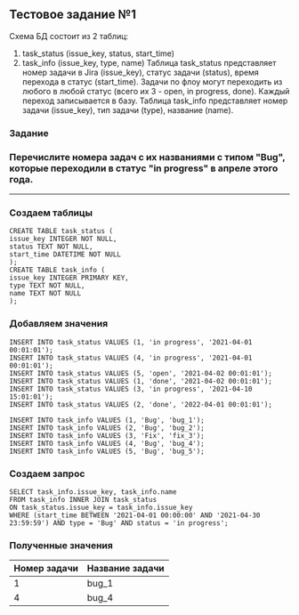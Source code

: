 ﻿## Тестовое задание №1
Схема БД состоит из 2 таблиц:

1. task_status (issue_key, status, start_time)
2. task_info (issue_key, type, name)
Таблица task_status представляет номер задачи в Jira (issue_key), статус задачи (status), время перехода в статус (start_time). Задачи по флоу могут переходить из любого в любой статус (всего их 3 - open, in progress, done). Каждый переход записывается в базу. Таблица task_info представляет номер задачи (issue_key), тип задачи (type), название (name).

### Задание
### Перечислите номера задач с их названиями с типом "Bug", которые переходили в статус "in progress" в апреле этого года.
----

### Создаем таблицы
````
CREATE TABLE task_status (
issue_key INTEGER NOT NULL,
status TEXT NOT NULL,
start_time DATETIME NOT NULL
);
CREATE TABLE task_info (
issue_key INTEGER PRIMARY KEY,
type TEXT NOT NULL,
name TEXT NOT NULL
);
````
### Добавляем значения
````
INSERT INTO task_status VALUES (1, 'in progress', '2021-04-01 00:01:01');
INSERT INTO task_status VALUES (4, 'in progress', '2021-04-01 00:01:01');
INSERT INTO task_status VALUES (5, 'open', '2021-04-02 00:01:01');
INSERT INTO task_status VALUES (1, 'done', '2021-04-02 00:01:01');
INSERT INTO task_status VALUES (3, 'in progress', '2021-04-10 15:01:01');
INSERT INTO task_status VALUES (2, 'done', '2022-04-01 00:01:01');

INSERT INTO task_info VALUES (1, 'Bug', 'bug_1');
INSERT INTO task_info VALUES (2, 'Bug', 'bug_2');
INSERT INTO task_info VALUES (3, 'Fix', 'fix_3');
INSERT INTO task_info VALUES (4, 'Bug', 'bug_4');
INSERT INTO task_info VALUES (5, 'Bug', 'bug_5');
````
### Создаем запрос
````
SELECT task_info.issue_key, task_info.name
FROM task_info INNER JOIN task_status
ON task_status.issue_key = task_info.issue_key
WHERE (start_time BETWEEN '2021-04-01 00:00:00' AND '2021-04-30 23:59:59') AND type = 'Bug' AND status = 'in progress';
````
### Полученные значения
| Номер задачи | Название задачи |
| ----------------  | ------------------- |
| 1 | bug_1 |
| 4 | bug_4 |
